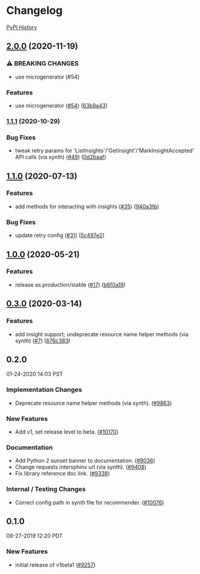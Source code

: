 # Changelog

[PyPI History][1]

[1]: https://pypi.org/project/google-cloud-recommender/#history

## [2.0.0](https://www.github.com/googleapis/python-recommender/compare/v1.1.1...v2.0.0) (2020-11-19)


### ⚠ BREAKING CHANGES

* use microgenerator (#54)

### Features

* use microgenerator ([#54](https://www.github.com/googleapis/python-recommender/issues/54)) ([63b8a43](https://www.github.com/googleapis/python-recommender/commit/63b8a43ce25a5305664424fa247ad82595c4342f))

### [1.1.1](https://www.github.com/googleapis/python-recommender/compare/v1.1.0...v1.1.1) (2020-10-29)


### Bug Fixes

* tweak retry params for 'ListInsights'/'GetInsight'/'MarkInsightAccepted' API calls (via synth) ([#49](https://www.github.com/googleapis/python-recommender/issues/49)) ([0d2baaf](https://www.github.com/googleapis/python-recommender/commit/0d2baaf9e0d05897b4ea380510d3d899638cb45d))

## [1.1.0](https://www.github.com/googleapis/python-recommender/compare/v1.0.0...v1.1.0) (2020-07-13)


### Features

* add methods for interacting with insights ([#35](https://www.github.com/googleapis/python-recommender/issues/35)) ([940a3fb](https://www.github.com/googleapis/python-recommender/commit/940a3fb01013865c836bfb55397c25284004a7ad))


### Bug Fixes

* update retry config ([#31](https://www.github.com/googleapis/python-recommender/issues/31)) ([5c497e2](https://www.github.com/googleapis/python-recommender/commit/5c497e29d65d288a4b8b24a7b5aa487a5804e880))

## [1.0.0](https://www.github.com/googleapis/python-recommender/compare/v0.3.0...v1.0.0) (2020-05-21)


### Features

* release as production/stable ([#17](https://www.github.com/googleapis/python-recommender/issues/17)) ([b6f0a19](https://www.github.com/googleapis/python-recommender/commit/b6f0a1972df2d0eb49580e152f47b2d13ea1c53c))

## [0.3.0](https://www.github.com/googleapis/python-recommender/compare/v0.2.0...v0.3.0) (2020-03-14)


### Features

* add insight support; undeprecate resource name helper methods (via synth) ([#7](https://www.github.com/googleapis/python-recommender/issues/7)) ([876c383](https://www.github.com/googleapis/python-recommender/commit/876c383afed9a2384d9ef361b4054c381ab9a23b))

## 0.2.0

01-24-2020 14:03 PST

### Implementation Changes
- Deprecate resource name helper methods (via synth).  ([#9863](https://github.com/googleapis/google-cloud-python/pull/9863))

### New Features
- Add v1, set release level to beta. ([#10170](https://github.com/googleapis/google-cloud-python/pull/10170))

### Documentation
- Add Python 2 sunset banner to documentation. ([#9036](https://github.com/googleapis/google-cloud-python/pull/9036))
- Change requests intersphinx url (via synth). ([#9408](https://github.com/googleapis/google-cloud-python/pull/9408))
- Fix library reference doc link. ([#9338](https://github.com/googleapis/google-cloud-python/pull/9338))

### Internal / Testing Changes
- Correct config path in synth file for recommender. ([#10076](https://github.com/googleapis/google-cloud-python/pull/10076))

## 0.1.0

09-27-2019 12:20 PDT

### New Features
- initial release of v1beta1 ([#9257](https://github.com/googleapis/google-cloud-python/pull/9257))
